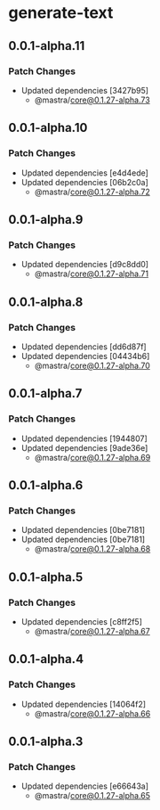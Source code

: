 # generate-text

## 0.0.1-alpha.11

### Patch Changes

- Updated dependencies [3427b95]
  - @mastra/core@0.1.27-alpha.73

## 0.0.1-alpha.10

### Patch Changes

- Updated dependencies [e4d4ede]
- Updated dependencies [06b2c0a]
  - @mastra/core@0.1.27-alpha.72

## 0.0.1-alpha.9

### Patch Changes

- Updated dependencies [d9c8dd0]
  - @mastra/core@0.1.27-alpha.71

## 0.0.1-alpha.8

### Patch Changes

- Updated dependencies [dd6d87f]
- Updated dependencies [04434b6]
  - @mastra/core@0.1.27-alpha.70

## 0.0.1-alpha.7

### Patch Changes

- Updated dependencies [1944807]
- Updated dependencies [9ade36e]
  - @mastra/core@0.1.27-alpha.69

## 0.0.1-alpha.6

### Patch Changes

- Updated dependencies [0be7181]
- Updated dependencies [0be7181]
  - @mastra/core@0.1.27-alpha.68

## 0.0.1-alpha.5

### Patch Changes

- Updated dependencies [c8ff2f5]
  - @mastra/core@0.1.27-alpha.67

## 0.0.1-alpha.4

### Patch Changes

- Updated dependencies [14064f2]
  - @mastra/core@0.1.27-alpha.66

## 0.0.1-alpha.3

### Patch Changes

- Updated dependencies [e66643a]
  - @mastra/core@0.1.27-alpha.65
